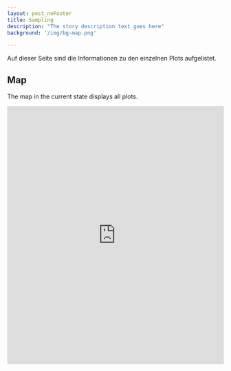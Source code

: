 ```yaml
---
layout: post_noFooter
title: Sampling
description: "The story description text goes here"
background: '/img/bg-map.png'

---
```


Auf dieser Seite sind die Informationen zu den einzelnen Plots aufgelistet.

## Map
The map in the current state displays all plots.

<iframe src="https://marco-barandun.github.io/graslandvielfalt/resources_website/2024-orth-map.html" height="600px" width="100%" style="border:none;"></iframe>
